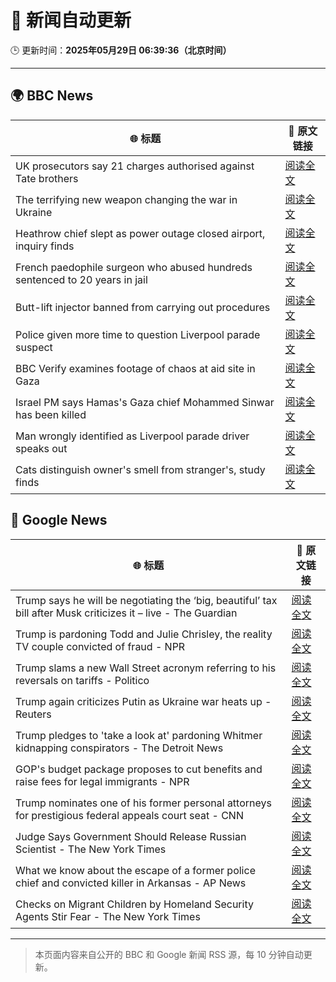 # 🧠 新闻自动更新

🕒 更新时间：**2025年05月29日 06:39:36（北京时间）**

---

## 🌍 BBC News

| 🌐 标题 | 🔗 原文链接 |
|--------|-------------|
| UK prosecutors say 21 charges authorised against Tate brothers | [阅读全文](https://www.bbc.com/news/articles/ckg41g1140po) |
| The terrifying new weapon changing the war in Ukraine | [阅读全文](https://www.bbc.com/news/articles/ckgn47e5qyno) |
| Heathrow chief slept as power outage closed airport, inquiry finds | [阅读全文](https://www.bbc.com/news/articles/c62n0y3nepzo) |
| French paedophile surgeon who abused hundreds sentenced to 20 years in jail | [阅读全文](https://www.bbc.com/news/articles/cvgdkyge198o) |
| Butt-lift injector banned from carrying out procedures | [阅读全文](https://www.bbc.com/news/articles/czx0kxx22yyo) |
| Police given more time to question Liverpool parade suspect | [阅读全文](https://www.bbc.com/news/articles/c9wgvzyngn4o) |
| BBC Verify examines footage of chaos at aid site in Gaza | [阅读全文](https://www.bbc.com/news/videos/cvgdkgmn3yxo) |
| Israel PM says Hamas's Gaza chief Mohammed Sinwar has been killed | [阅读全文](https://www.bbc.com/news/articles/c79e72vz70no) |
| Man wrongly identified as Liverpool parade driver speaks out | [阅读全文](https://www.bbc.com/news/articles/cdedg865725o) |
| Cats distinguish owner's smell from stranger's, study finds | [阅读全文](https://www.bbc.com/news/articles/cvg5v11dv29o) |

## 📰 Google News

| 🌐 标题 | 🔗 原文链接 |
|--------|-------------|
| Trump says he will be negotiating the ‘big, beautiful’ tax bill after Musk criticizes it – live - The Guardian | [阅读全文](https://news.google.com/rss/articles/CBMi2wFBVV95cUxQVnhsUkVENmpYWW91MF9JdHRnY1JBSk1HT3ZSTUwtNzFoR3FxYm4xTEpjUldWb3ljQVJ6aTF5N2ZlemtaSlpUalZaQWZtYnhtblRBbUpOXzktbENPXzNZWGw4Rmk4ZGlTVHBDTzdhbW9DVWluWkk1V21WZ1dQSXRkSk1yS2VqRmhkMVBaQjctdHhXOFFjVXNENmMyY3BoTWVuc2RZTkFRaE9oVVd5VTVsOFFfTTBGaVk4NlpIV2hnVHBvWWpNVjJwYl9DYVluM1Z4LVFXUTJuUFdiWE0?oc=5) |
| Trump is pardoning Todd and Julie Chrisley, the reality TV couple convicted of fraud - NPR | [阅读全文](https://news.google.com/rss/articles/CBMigwFBVV95cUxOYWRqSFB0TGZ0M1o3b2dtaUc0ZXdwc3NFa0lWYnV6a3RIdmJqVXJ4aXBsOHJyaURwc1NKSVhMX29FaEwtajcyVVlvMGcycFh1UE91RDhPd2tqVHl5c0V2el9adU53TFBqOEFXVklKSkRPTjBDdmhMMnNjanZ0VFVhejA0NA?oc=5) |
| Trump slams a new Wall Street acronym referring to his reversals on tariffs - Politico | [阅读全文](https://news.google.com/rss/articles/CBMiiwFBVV95cUxOelZUMGZxdm95eFZRbzNnSUxKUmJGS2pONjNEZjBYVmw2alpJN3hpZFJFdlVaNkk1ZURKYmYtb3ZBUnNoSVUwdXN1NUJBSldNT2dyY2ZmaW5vOUpwZmJtYktEWl9MbGNvVm5nd2ZJNGtQckpPdnM2dVRPVFF3a081d25WMWRZMm93OGxn?oc=5) |
| Trump again criticizes Putin as Ukraine war heats up - Reuters | [阅读全文](https://news.google.com/rss/articles/CBMivAFBVV95cUxPMzg5Q00weXdZRXhJeENndXFRVU8tZFBZX3d6Y2sxMEFPWG41XzZfS3hjTnZRMi1HVjFnTTVMZE10amZxNlBXU2FUZzNrYnI3cWp2UGdmS1RGZTZieV91a2pSZUk4NVR3SHo3bWNVNXpQNHVERVdDdU5xNDY4Ny1vOXBYTEI1cjE3R0w1aUVra2ExUzdna29jNTRpdlIxeWFVczJOLVdKVkVPX0xPcDZrU1ZhTkJBWGdxa1QyZw?oc=5) |
| Trump pledges to 'take a look at' pardoning Whitmer kidnapping conspirators - The Detroit News | [阅读全文](https://news.google.com/rss/articles/CBMi_gFBVV95cUxNVi1OeTNscE80V25IaHlSdVdtcnAxSmw2UkVxYlNmdWN3WWw2VEo2MVlNR1g1anZCN2FibFQxNF9vcWo4VzViU0JqMmhXMnlGUVAyUWhTZFVfLXR0cGpUdDdhdUQ1bGdnT2tJS2JTLXVDRDB1eVdBNUlSc1hNRmE0RU1PRXhiRElScFFYT1hlNDYyeVZpVm1Kamp6VURNMUFSVkY1ejVKaU5IWmE2eVdkaXJydDU0Q0c5ZXF5aXRFYjVPY1RnTmdPTWNMUThuN2cyMVZ4aGxTNGxVaXMwNUNFa1ZtQV9zQXIzSmhmaGZXQjBoR1p3SkxUVU5pREhBdw?oc=5) |
| GOP's budget package proposes to cut benefits and raise fees for legal immigrants - NPR | [阅读全文](https://news.google.com/rss/articles/CBMikgFBVV95cUxNRVJ3RnMwVDJOVzNJcHFKRmlOTHZyMUlIZ1lCWUNRSmk3ckpsNll2N0NoM3BGaEZWY0NDdWpYMm9aZzU0MzRDSV9iMkdNbkhJSWo1dl9ZM1NuQ1luV3NlenNTVktORDA2VjYzZ1ZiSUdKcXFvMDZ6UWxHMUVFRVN5VkJsaTZ1YWQ4Ml9HeEFZS0Q3QQ?oc=5) |
| Trump nominates one of his former personal attorneys for prestigious federal appeals court seat - CNN | [阅读全文](https://news.google.com/rss/articles/CBMidEFVX3lxTE0zdS1EWC16V25Uc2xFekdWVzN5Y0U0M2J2Z2Z1eTFyRVcxblJlNkdGaGJWU25SVDNqbUhZVVBZSDBTVFNTQnJqaGhoSndCbWFUSmpoWS12VEpxX0JHWkQyZlRhaGZUMWJGSFAzYlJqZ3Y4NFhw0gF6QVVfeXFMTmVrYmFlRWp1ZFZpN2V5SHlKUTlheVNaN2h4UjgwaXR1aktHOUVLN0FZV1p6VFZySlA0ZnFnZEtWNGs3eHdGaVFwOUo4WXdmMEphSHc4VWdvZ25zUElzZkJsdHZUdmtnQzBSb09WdXUxN05WQU9kcDhTLXc?oc=5) |
| Judge Says Government Should Release Russian Scientist - The New York Times | [阅读全文](https://news.google.com/rss/articles/CBMiiAFBVV95cUxNMDNDeUVvXzRsZHFhcmRtTmFscUZlUGMxQWhpcjhLMG9TR0xFWDBoV3l1MlBQWjUwUzR2R1ByY3VndVRzRGJPMmw0YTBpX1BNaGQzYU81Y3N5Y1RjUnpSRF95MVVHZkV3aU1XZGQ0RUR1SDF5UWlzR0NydUtYeDc0cmRrR0pzQnV1?oc=5) |
| What we know about the escape of a former police chief and convicted killer in Arkansas - AP News | [阅读全文](https://news.google.com/rss/articles/CBMisgFBVV95cUxNcDc4QVZaUVo1a2FiSFEydGJad09oSGVwUFdrQ2VpaEdYQUYyYktGVVJsdDY2RkE3czI3VWtDWEw0M2lxTnF0eG1nYk5mU0RPR1dwTGtIQ01ubTNLbGpEeUUtb3pyaDBMQm93NFBxWTczYng3N3I3TU5lVVBLNmNOZ29PTmY5RzIyaDZsbEZrQVdMTFlTQ1d3THRjTG82M2h3bHVabEVaV2RJMkFTOWlxV013?oc=5) |
| Checks on Migrant Children by Homeland Security Agents Stir Fear - The New York Times | [阅读全文](https://news.google.com/rss/articles/CBMijAFBVV95cUxNX2IyODNtRG1tVWdnOGRVY3NETV9EN3pucFEzb21acFlIT1FkRWhoMlY3TUpRaXBtVy0yNFUwUS1zUENIbFFsRE1ZVXRfbENfaXRIU0o1TTVlU2lTSWJkNkoxSW1nOUprWHNiQlZNQ0Y3a3pPRmpKVkw2WHFVT0I2NGo2UDFyV1hOUTVoVg?oc=5) |

---
> 本页面内容来自公开的 BBC 和 Google 新闻 RSS 源，每 10 分钟自动更新。